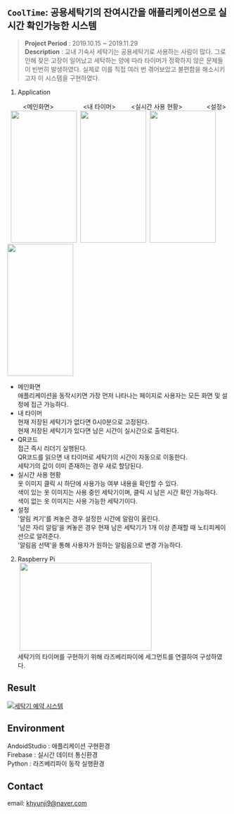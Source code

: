 ## `CoolTime`: 공용세탁기의 잔여시간을 애플리케이션으로 실시간 확인가능한 시스템
> **Project Period** : 2019.10.15 ~ 2019.11.29   
> **Description** : 교내 기숙사 세탁기는 공용세탁기로 사용하는 사람이 많다. 그로 인해 잦은 고장이 일어났고 세탁하는 양에 따라 타이머가 정확하지 않은 문제들이 빈번히 발생하였다. 실제로 이를 직접 여러 번 겪어보았고 불편함을 해소시키고자 이 시스템을 구현하였다.

1. Application

&nbsp;&nbsp;&nbsp;&nbsp;&nbsp;&nbsp;&nbsp;&nbsp;&nbsp;<메인화면>
&nbsp;&nbsp;&nbsp;&nbsp;&nbsp;&nbsp;&nbsp;&nbsp;&nbsp;&nbsp;&nbsp;&nbsp;&nbsp;&nbsp;&nbsp;&nbsp;<내 타이머>
&nbsp;&nbsp;&nbsp;&nbsp;&nbsp;&nbsp;&nbsp;&nbsp;<실시간 사용 현황>
&nbsp;&nbsp;&nbsp;&nbsp;&nbsp;&nbsp;&nbsp;&nbsp;&nbsp;&nbsp;&nbsp;&nbsp;&nbsp;<설정><br>
&nbsp;&nbsp;<img src="https://user-images.githubusercontent.com/50947775/106421815-c3f39e80-64a0-11eb-9624-d4251efa0df2.jpg" width="150" height="300">&nbsp; <img src="https://user-images.githubusercontent.com/50947775/106422558-26996a00-64a2-11eb-9c87-f9fbc7f9be1e.jpg" width="150" height="300"> &nbsp;<img src="https://user-images.githubusercontent.com/50947775/106422438-edf99080-64a1-11eb-82ae-807c6a841fb7.jpg" width="150" height="300"> &nbsp; <img src="https://user-images.githubusercontent.com/50947775/106422708-66605180-64a2-11eb-9cf5-4712e13a67e5.jpg" width="150" height="300">

* 메인화면   
애플리케이션을 동작시키면 가장 먼저 나타나는 페이지로 사용자는 모든 화면 및 설정에 접근 가능하다.<br>
* 내 타이머   
현재 저장된 세탁기가 없다면 0시0분으로 고정된다.   
현재 저장된 세탁기가 있다면 남은 시간이 실시간으로 출력된다.<br>
* QR코드   
접근 즉시 리더기 실행된다.   
QR코드를 읽으면 내 타이머로 세탁기의 시간이 자동으로 이동한다.   
세탁기의 값이 이미 존재하는 경우 새로 할당된다.<br>
* 실시간 사용 현황   
옷 이미지 클릭 시 하단에 사용가능 여부 내용을 확인할 수 있다.   
색이 있는 옷 이미지는 사용 중인 세탁기이며, 클릭 시 남은 시간 확인 가능하다.   
색이 없는 옷 이미지는 사용 가능한 세탁기이다.<br>
* 설정   
'알림 켜기'를 켜놓은 경우 설정한 시간에 알람이 울린다.   
'남은 자리 알림'을 켜놓은 경우 현재 남은 세탁기가 1개 이상 존재할 때 노티피케이션으로 알려준다.   
'알림음 선택'을 통해 사용자가 원하는 알림음으로 변경 가능하다.<br>

2. Raspberry Pi   
&nbsp;<img src="https://user-images.githubusercontent.com/50947775/161921909-b38a378c-cd44-434a-98cf-f7ff5c7abafc.jpg" width="300" height="200">   
세탁기의 타이머를 구현하기 위해 라즈베리파이에 세그먼트를 연결하여 구성하였다.

## Result   
[![세탁기 예약 시스템](https://img.youtube.com/vi/rt-ju-J1BGk/0.jpg)](https://www.youtube.com/embed/rt-ju-J1BGk?t=0s)

## Environment   
AndoidStudio : 애플리케이션 구현환경   
Firebase : 실시간 데이터 통신환경   
Python : 라즈베리파이 동작 실행환경   

## Contact
email: khyunji9@naver.com
